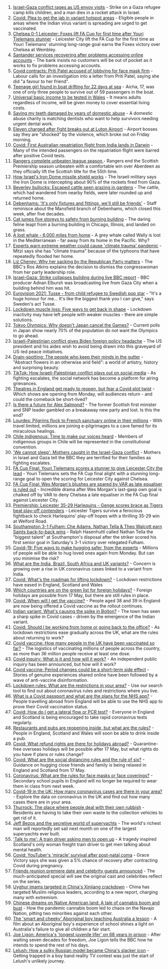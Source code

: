 1. [Israel-Gaza conflict rages as US envoy visits](https://www.bbc.co.uk/news/world-middle-east-57125479) - Strike on a Gaza refugee camp kills children, and a man dies in a rocket attack in Israel.
2. [Covid: Plea to get the jab in variant hotspot areas](https://www.bbc.co.uk/news/uk-57126318) - Eligible people in areas where the Indian virus variant is spreading are urged to get vaccinated.
3. [Chelsea 0-1 Leicester: Foxes lift FA Cup for first time after Youri Tielemans stunner](https://www.bbc.co.uk/sport/football/57055571) - Leicester City lift the FA Cup for the first time as Youri Tielemans' stunning long-range goal earns the Foxes victory over Chelsea at Wembley.
4. [Santander services recovering after problems accessing online accounts](https://www.bbc.co.uk/news/uk-57127774) - The bank insists no customers will be out of pocket as it works to fix problems accessing accounts.
5. [Covid contracts: Priti Patel accused of lobbying for face mask firm](https://www.bbc.co.uk/news/uk-politics-57129745) - Labour calls for an investigation into a letter from Priti Patel, saying she did "a favour to her friend".
6. [Teenage girl found in boat drifting for 22 days at sea](https://www.bbc.co.uk/news/world-europe-57089249) - Aicha, 17, was one of only three people to survive out of 59 passengers in the boat.
7. [Universal basic income to be tested in Wales](https://www.bbc.co.uk/news/uk-wales-politics-57120354) - It means adults regardless of income, will be given money to cover essential living costs.
8. [Saving my teeth damaged by years of domestic abuse](https://www.bbc.co.uk/news/uk-57124200) - A domestic abuse charity is matching dentists who want to help survivors needing urgent dental work.
9. [Eleven charged after fight breaks out at Luton Airport](https://www.bbc.co.uk/news/uk-england-beds-bucks-herts-57127034) - Airport bosses say they are "shocked" by the violence, which broke out on Friday morning.
10. [Covid: First Australian repatriation flight from India lands in Darwin](https://www.bbc.co.uk/news/world-australia-57126041) - Many of the intended passengers on the repatriation flight were barred after positive Covid tests.
11. [Rangers complete unbeaten league season ](https://www.bbc.co.uk/sport/football/57034862) - Rangers end the Scottish Premiership season unbeaten with a comfortable win over Aberdeen as they officially lift the Scottish title for the 55th time.
12. [How Israel's Iron Dome missile shield works](https://www.bbc.co.uk/news/world-middle-east-20385306) - The Israeli military says the Iron Dome is intercepting about 90% of the rockets fired from Gaza.
13. [Beverley bullocks: Escaped cattle seen grazing in gardens](https://www.bbc.co.uk/news/uk-england-humber-57126899) - The cattle, which had wandered from nearby fields, were later rounded up and returned home.
14. [Debenhams: 'It's only fixtures and fittings, we'll still be friends'](https://www.bbc.co.uk/news/business-57098746) - Staff reminisce about the Mansfield branch of Debenhams, which closed this week, after five decades.
15. [Cat jumps five storeys to safety from burning building](https://www.bbc.co.uk/news/world-us-canada-57124736) - The daring feline leapt from a burning building in Chicago, Illinois, and landed on grass.
16. [A lost whale - 6,000 miles from home](https://www.bbc.co.uk/news/world-us-canada-57119880) - A grey whale called Wally is lost in the Mediterranean - far away from its home in the Pacific. Why?
17. [Experts warn extreme weather could cause 'climate trauma' pandemic](https://www.bbc.co.uk/news/science-environment-57105070) - Mitzi says she has "climate trauma" because of the typhoons that have repeatedly flooded her home.
18. [Liz Cheney: Why her sacking by the Republican Party matters](https://www.bbc.co.uk/news/world-us-canada-57118304) - The BBC's Ros Atkins explains the decision to dismiss the congresswoman from her party leadership role.
19. [Israel-Gaza: Strike collapses building during live BBC report](https://www.bbc.co.uk/news/world-middle-east-57114168) - BBC producer Adnan Elbursh was broadcasting live from Gaza City when a building behind him was hit.
20. [Eurovision 2021: Tusse - from child refugee to Swedish pop star](https://www.bbc.co.uk/news/newsbeat-57105240) - "It's a huge honour for me... It's like the biggest thank you I can give," says Sweden's act Tusse.
21. [Lockdown muscle loss: Five ways to get back in shape](https://www.bbc.co.uk/news/uk-56887390) - Lockdown inactivity may have left people with weaker muscles - there are simple solutions.
22. [Tokyo Olympics: Why doesn't Japan cancel the Games?](https://www.bbc.co.uk/news/world-asia-57097853) - Current polls in Japan show nearly 70% of the population do not want the Olympics to go ahead.
23. [Israeli-Palestinian conflict gives Biden foreign policy headache](https://www.bbc.co.uk/news/world-us-canada-57119881) - The US president and his aides wish to avoid being drawn into this graveyard of US-led peace initiatives.
24. [Drain-spotting: The people who keep their minds in the gutter](https://www.bbc.co.uk/news/uk-england-london-56281464) - "Abstract flowers in an otherwise arid field": a world of artistry, history and surprising beauty.
25. [TikTok: How Israeli-Palestinian conflict plays out on social media](https://www.bbc.co.uk/news/world-middle-east-57112614) - As fighting escalates, the social network has become a platform for airing grievances.
26. [Theatres in England get ready to reopen, but fear a Covid plot twist](https://www.bbc.co.uk/news/entertainment-arts-57084773) - Which shows are opening from Monday, will audiences return - and could the comeback be short-lived?
27. [Is there a future for Alex Salmond?](https://www.bbc.co.uk/news/uk-scotland-scotland-politics-57087207) - The former Scottish first minister and SNP leader gambled on a breakaway new party and lost. Is this the end?
28. [Lourdes: Pilgrims flock to French sanctuary online in their millions](https://www.bbc.co.uk/news/world-europe-57075292) - With travel limited, millions are joining e-pilgrimages to a cave famed for its miraculous healings.
29. [Chile indigenous: Time to make our voices heard](https://www.bbc.co.uk/news/world-latin-america-57070812) - Members of indigenous groups in Chile will be represented in the constitutional convention.
30. ['We cannot sleep': Mothers caught in the Israel-Gaza conflict](https://www.bbc.co.uk/news/world-middle-east-57105473) - Mothers in Israel and Gaza tell the BBC they are terrified for their families as fighting escalates.
31. [FA Cup Final: Youri Tielemans scores a stunner to give Leicester City the lead](https://www.bbc.co.uk/sport/av/football/57129634) - Youri Tielemans sets the FA Cup final alight with a stunning long-range goal to open the scoring for Leicester City against Chelsea.
32. [FA Cup Final: Wes Morgan's blushes are spared by VAR as late equaliser is ruled out](https://www.bbc.co.uk/sport/av/football/57129641) - Incredible drama after Wes Morgan's last-gasp own goal is chalked off by VAR to deny Chelsea a late equaliser in the FA Cup final against Leicester City.
33. [Premiership: Leicester 35-29 Harlequins - Genge scores brace as Tigers beat play-off contenders](https://www.bbc.co.uk/sport/rugby-union/57088563) - Leicester Tigers survive a ferocious fightback to check Harlequins' play-off hopes with a thrilling 35-29 win at Welford Road.
34. [Southampton 3-1 Fulham: Che Adams, Nathan Tella & Theo Walcott earn Saints back-to-back wins](https://www.bbc.co.uk/sport/football/57034889) - Ralph Hasenhuttl called Nathan Tella the "biggest talent" at Southampton's disposal after the striker scored his first senior goal in Saturday's 3-1 victory over relegated Fulham.
35. [Covid-19: Five ways to make hugging safer, from the experts](https://www.bbc.co.uk/news/uk-57083571) - Millions of people will be able to hug loved ones again from Monday. But can you minimise the risk?
36. [What are the India, Brazil, South Africa and UK variants?](https://www.bbc.co.uk/news/health-55659820) - Concern is growing over a rise in UK coronavirus cases linked to a variant from India.
37. [Covid: What's the roadmap for lifting lockdown?](https://www.bbc.co.uk/news/explainers-52530518) - Lockdown restrictions have eased in England, Scotland and Wales
38. [Which countries are on the green list for foreign holidays?](https://www.bbc.co.uk/news/explainers-52544307) - Foreign holidays are possible from 17 May, but there are still rules in place.
39. [Covid: When will I get the vaccine?](https://www.bbc.co.uk/news/health-55045639) - People aged 38 and 39 in England are now being offered a Covid vaccine as the rollout continues.
40. [Indian variant: What's causing the spike in Bolton?](https://www.bbc.co.uk/news/health-57094274) - The town has seen a sharp spike in Covid cases - driven by the emergence of the Indian variant.
41. [Covid: Should I be working from home or going back to the office?](https://www.bbc.co.uk/news/business-52567567) - As lockdown restrictions ease gradually across the UK, what are the rules about returning to work?
42. [Covid vaccine: How many people in the UK have been vaccinated so far?](https://www.bbc.co.uk/news/health-55274833) - The logistics of vaccinating millions of people across the country, as more than 36 million people receive at least one dose.
43. [Covid inquiry: What is it and how will it work?](https://www.bbc.co.uk/news/explainers-57085964) - An independent public inquiry has been announced, but how will it work?
44. [Covid vaccine: Period changes could be a short-term side effect](https://www.bbc.co.uk/news/health-56901353) - Stories of genuine experiences shared online have been followed by a wave of anti-vaccine disinformation.
45. [Lockdown rules: What are the restrictions in your area?](https://www.bbc.co.uk/news/uk-54373904) - Use our search tool to find out about coronavirus rules and restrictions where you live.
46. [What is a Covid passport and what are the plans for the NHS app?](https://www.bbc.co.uk/news/explainers-55718553) - People travelling abroad from England will be able to use the NHS app to prove their Covid vaccination status.
47. [Covid: How do I get a lateral flow or PCR test?](https://www.bbc.co.uk/news/health-51943612) - Everyone in England and Scotland is being encouraged to take rapid coronavirus tests regularly.
48. [Restaurants and pubs are reopening inside, but what are the rules?](https://www.bbc.co.uk/news/business-52977388) - People in England, Scotland and Wales will soon be able to drink inside a pub.
49. [Covid: What refund rights are there for holidays abroad?](https://www.bbc.co.uk/news/business-51615412) - Quarantine-free overseas holidays will be possible after 17 May, but what rights do you have if plans or rules change?
50. [Covid: What are the social distancing rules and the rule of six?](https://www.bbc.co.uk/news/uk-51506729) - Guidance on hugging close friends and family is being relaxed in England and Scotland from 17 May.
51. [Coronavirus: What are the rules for face masks or face coverings?](https://www.bbc.co.uk/news/health-51205344) - Secondary school pupils in England will no longer be required to wear them in class from next week.
52. [Covid-19 in the UK: How many coronavirus cases are there in your area?](https://www.bbc.co.uk/news/uk-51768274) - Explore the data on coronavirus in the UK and find out how many cases there are in your area.
53. [Thurrock: The place where people deal with their own rubbish](https://www.bbc.co.uk/news/uk-england-essex-57071806) - Residents are having to take their own waste to the collection vehicles to get rid of it.
54. [Jeff Bezos and the secretive world of superyachts](https://www.bbc.co.uk/news/world-us-canada-57079327) - The world's richest man will reportedly set sail next month on one of the largest superyachts ever built.
55. ['Talk to me': A train driver asking men to open up](https://www.bbc.co.uk/news/stories-57060971) - A tragedy inspired Scotland's only woman freight train driver to get men talking about mental health.
56. [Covid: YouTuber's 'miracle' survival after post-natal coma](https://www.bbc.co.uk/news/uk-england-beds-bucks-herts-57071645) - Grace Victory says she was given a 5% chance of recovery after contracting Covid during pregnancy.
57. [Friends reunion premiere date and celebrity guests announced](https://www.bbc.co.uk/news/entertainment-arts-57109563) - The much-anticipated special will see the original cast and celebrities reflect on the series.
58. [Uyghur imams targeted in China's Xinjiang crackdown](https://www.bbc.co.uk/news/world-asia-china-56986057) - China has targeted Muslim religious leaders, according to a new report, charging many with extremism.
59. [Chinese dreams on Native American land: A tale of cannabis boom and bust](https://www.bbc.co.uk/news/world-us-canada-56835897) - How the pandemic cannabis boom led to chaos on the Navajo Nation, pitting two minorities against each other.
60. [The 'smart and cheeky' Aboriginal boy teaching Australia a lesson](https://www.bbc.co.uk/news/stories-56544429) - A film about an Aboriginal boy's experience of school shines a light on Australia's failure to give all children a fair start.
61. [Joe Ligon: America's 'longest juvenile lifer' on 68 years in prison](https://www.bbc.co.uk/news/world-us-canada-57022924) - After waiting seven decades for freedom, Joe Ligon tells the BBC how he intends to spend the rest of his days.
62. [Lelush: How a sulky Russian model became China's slacker icon](https://www.bbc.co.uk/news/world-asia-china-56967923) - Getting trapped in a boy band reality TV contest was just the start of Lelush's unlikely journey.
